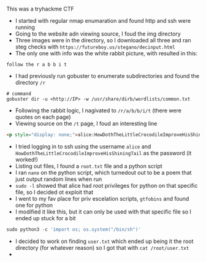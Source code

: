 This was a tryhackme CTF

 - I started with regular nmap enumaration and found http and ssh were running
 - Going to the website adn viewing source, I foud the img directory
 - Three images were in the directory, so I downloaded all three and ran steg checks with `https://futureboy.us/stegano/decinput.html`
 - The only one with info was the white rabbit picture, with resulted in this:
```
follow the r a b b i t
```
- I had previously run gobuster to enumerate subdirectories and found the directory `/r`
```
# command
gobuster dir -u <http://IP> -w /usr/share/dirb/wordlists/common.txt
```
- Following the rabbit logic, I nagivated to `/r/a/b/b/i/t` (there were quotes on each page)
- Viewing source on the `/t` page, I foud an interesting line
```html
<p style="display: none;">alice:HowDothTheLittleCrocodileImproveHisShiningTail</p>
```
- I tried logging in to ssh using the username `alice` and `HowDothTheLittleCrocodileImproveHisShiningTail` as the password (it worked!)
- Listing out files, I found a `root.txt` file and a python script
- I ran `nano` on the python script, which turnedout out to be a poem that just output random lines when run
- `sudo -l` showed that alice had root privileges for python on that specific file, so I decided ot exploit that
- I went to my fav place for priv escelation scripts, `gtfobins` and found one for python
- I modified it like this, but it can only be used with that specific file so I ended up stuck for a bit
```python
sudo python3 -c 'import os; os.system("/bin/sh")'
```
- I decided to work on finding `user.txt` which ended up being it the root directory (for whatever reason) so I got that with `cat /root/user.txt`
- 
